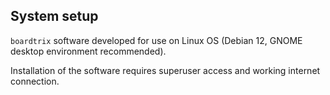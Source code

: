 ## System setup

`boardtrix` software developed for use on Linux OS (Debian 12, GNOME desktop environment recommended).

Installation of the software requires superuser access and working internet connection.
